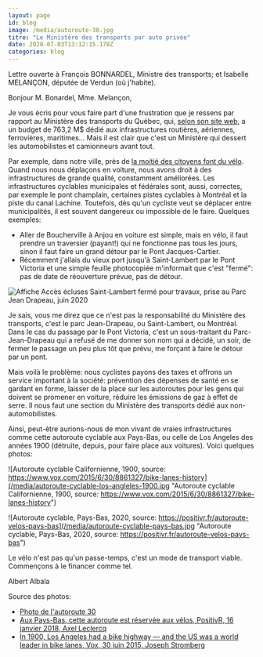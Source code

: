 ```yaml
---
layout: page
id: blog
image: /media/autoroute-30.jpg
titre: "Le Ministère des transports par auto privée"
date: 2020-07-03T13:12:15.178Z
categories: blog
---
```


Lettre ouverte à François BONNARDEL, Ministre des transports; et Isabelle MELANÇON, députée de Verdun (où j'habite).

Bonjour M. Bonardel, Mme. Melançon,

Je vous écris pour vous faire part d'une frustration que je ressens par rapport au Ministère des transports du Québec, qui, [selon son site web](https://www.transports.gouv.qc.ca/fr/ministere/organisation/Pages/budget.aspx), a un budget de 763,2 M$ dédié aux infrastructures routières, aériennes, ferrovières, maritimes... Mais il est clair que c'est un Ministère qui dessert les automobilistes et camionneurs avant tout.

Par exemple, dans notre ville, près de [la moitié des citoyens font du vélo](http://ville.montreal.qc.ca/pls/portal/docs/page/transports_fr/media/documents/etat_velo_2015.pdf). Quand nous nous déplaçons en voiture, nous avons droit à des infrastructures de grande qualité, constamment améliorées. Les infrastructures cyclables municipales et fédérales sont, aussi, correctes, par exemple le pont champlain, certaines pistes cyclables à Montréal et la piste du canal Lachine.
Toutefois, dès qu'un cycliste veut se déplacer entre municipalités, il est souvent dangereux ou impossible de le faire.
Quelques exemples:

* Aller de Boucherville à Anjou en voiture est simple, mais en vélo, il faut prendre un traversier (payant!) qui ne fonctionne pas tous les jours, sinon il faut faire un grand détour par le Pont Jacques-Cartier.
* Récemment j'allais du vieux port jusqu'à Saint-Lambert par le Pont Victoria et une simple feuille photocopiée m'informait que c'est "fermé": pas de date de réouverture prévue, pas de détour.

![Affiche Accès écluses Saint-Lambert fermé pour travaux, prise au Parc Jean Drapeau, juin 2020](/media/acces-ecluses-saint-lambert-ferme-pour-travaux.jpg "Affiche Accès écluses Saint-Lambert fermé pour travaux, prise au Parc Jean Drapeau, juin 2020")

Je sais, vous me direz que ce n'est pas la responsabilité du Ministère des transports, c'est le parc Jean-Drapeau, ou Saint-Lambert, ou Montréal. Dans le cas du passage par le Pont Victoria, c'est un sous-traitant du Parc-Jean-Drapeau qui a refusé de me donner son nom qui a décidé, un soir, de fermer le passage un peu plus tôt que prévu, me forçant à faire le détour par un pont.

Mais voilà le problème: nous cyclistes payons des taxes et offrons un service important à la société: prévention des dépenses de santé en se gardant en forme, laisser de la place sur les autoroutes pour les gens qui doivent se promener en voiture, réduire les émissions de gaz à effet de serre. Il nous faut une section du Ministère des transports dédié aux non-automobilistes. 

Ainsi, peut-être aurions-nous de mon vivant de vraies infrastructures comme cette autoroute cyclable aux Pays-Bas, ou celle de Los Angeles des années 1900 (détruite, depuis, pour faire place aux voitures). Voici quelques photos:

![Autoroute cyclable Californienne, 1900, source: https://www.vox.com/2015/6/30/8861327/bike-lanes-history](/media/autoroute-cyclable-los-angleles-1900.jpg "Autoroute cyclable Californienne, 1900, source: https://www.vox.com/2015/6/30/8861327/bike-lanes-history")

![Autoroute cyclable, Pays-Bas, 2020, source: https://positivr.fr/autoroute-velos-pays-bas](/media/autoroute-cyclable-pays-bas.jpg "Autoroute cyclable, Pays-Bas, 2020, source: https://positivr.fr/autoroute-velos-pays-bas")

Le vélo n'est pas qu'un passe-temps, c'est un mode de transport viable. Commençons à le financer comme tel.

Albert Albala

Source des photos:

* [Photo de l'autoroute 30](https://www.lecourrierdusud.ca/wp-content/uploads/sites/51/2018/06/Autor210416-06-1600x1081.jpg)
* [Aux Pays-Bas, cette autoroute est réservée aux vélos, PositivR, 16 janvier 2018, Axel Leclercq](https://positivr.fr/autoroute-velos-pays-bas)
* [In 1900, Los Angeles had a bike highway — and the US was a world leader in bike lanes, Vox, 30 juin 2015, Joseph Stromberg](https://www.vox.com/2015/6/30/8861327/bike-lanes-history)
